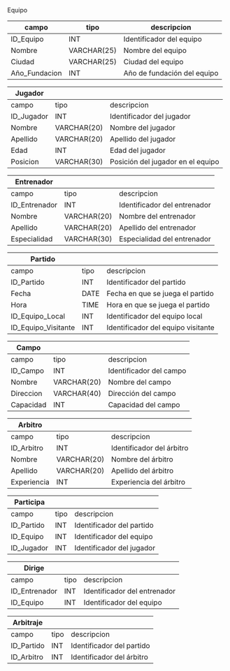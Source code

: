 
Equipo

|campo          | tipo           |descripcion    |
|---------------|----------------|---------------|                   
| ID_Equipo     | INT            | Identificador del equipo |                     
| Nombre        | VARCHAR(25)    | Nombre del equipo |                    
| Ciudad        | VARCHAR(25)    | Ciudad del equipo |                     
| Año_Fundacion | INT            | Año de fundación del equipo |      


| Jugador       |                |               |             
|---------------|----------------|---------------|
| campo         | tipo           | descripcion   |    
| ID_Jugador    | INT            | Identificador del jugador |                     
| Nombre        | VARCHAR(20)    | Nombre del jugador |                     
| Apellido      | VARCHAR(20)    | Apellido del jugador |                     
| Edad          | INT            | Edad del jugador |                     
| Posicion      | VARCHAR(30)    | Posición del jugador en el equipo |                     



| Entrenador    |                |               |        
|---------------|----------------|---------------|
| campo         | tipo           | descripcion   | 
| ID_Entrenador | INT            | Identificador del entrenador |                     
| Nombre        | VARCHAR(20)    | Nombre del entrenador |                     
| Apellido      | VARCHAR(20)    | Apellido del entrenador |                     
| Especialidad  | VARCHAR(30)    | Especialidad del entrenador |                     

| Partido       |                |               |                              
|---------------|----------------|---------------|
| campo         | tipo           | descripcion   |                    
| ID_Partido    | INT            | Identificador del partido |                     
| Fecha         | DATE           | Fecha en que se juega el partido |                     
| Hora          | TIME           | Hora en que se juega el partido |                     
| ID_Equipo_Local     | INT     | Identificador del equipo local |                     
| ID_Equipo_Visitante | INT     | Identificador del equipo visitante |                     



| Campo         |                |               |                                 
|---------------|----------------|---------------|
| campo         | tipo           | descripcion   |                     
| ID_Campo      | INT            | Identificador del campo |                     
| Nombre        | VARCHAR(20)    | Nombre del campo |                     
| Direccion     | VARCHAR(40)    | Dirección del campo |                    
| Capacidad     | INT            | Capacidad del campo |                    



| Arbitro       |                |               |                                 
|---------------|----------------|---------------|
| campo         | tipo           | descripcion   |                      
| ID_Arbitro    | INT            | Identificador del árbitro |                     
| Nombre        | VARCHAR(20)    | Nombre del árbitro |                     
| Apellido      | VARCHAR(20)    | Apellido del árbitro |                     
| Experiencia   | INT            | Experiencia del árbitro |                     


| Participa     |                |               |                                 
|---------------|----------------|---------------|
| campo         | tipo           | descripcion   |                     
| ID_Partido    | INT            | Identificador del partido |                     
| ID_Equipo     | INT            | Identificador del equipo |                     
| ID_Jugador    | INT            | Identificador del jugador |                     



| Dirige        |                |               |                                
|---------------|----------------|---------------|
| campo         | tipo           | descripcion   |                    
| ID_Entrenador | INT            | Identificador del entrenador |                     
| ID_Equipo     | INT            | Identificador del equipo |                     

| Arbitraje     |                |               |                                
|---------------|----------------|---------------|
| campo         | tipo           | descripcion   |                     
| ID_Partido    | INT            | Identificador del partido |                    
| ID_Arbitro    | INT            | Identificador del árbitro |                     
